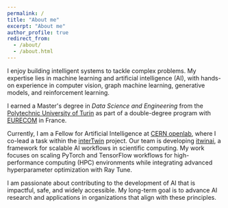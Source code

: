 ```yaml
---
permalink: /
title: "About me"
excerpt: "About me"
author_profile: true
redirect_from: 
  - /about/
  - /about.html
---
```


I enjoy building intelligent systems to tackle complex problems. My expertise lies in machine learning and artificial intelligence (AI), with hands-on experience in computer vision, graph machine learning, generative models, and reinforcement learning.

I earned a Master's degree in *Data Science and Engineering* from the [Polytechnic University of Turin](https://www.polito.it/index.php?lang=en) as part of a double-degree program with [EURECOM](https://www.eurecom.fr/en/home) in France.

Currently, I am a Fellow for Artificial Intelligence at [CERN openlab](https://openlab-wp.web.cern.ch/), where I co-lead a task within the [interTwin](https://www.intertwin.eu/) project. Our team is developing [itwinai](https://github.com/interTwin-eu/itwinai), a framework for scalable AI workflows in scientific computing. My work focuses on scaling PyTorch and TensorFlow workflows for high-performance computing (HPC) environments while integrating advanced hyperparameter optimization with Ray Tune.

I am passionate about contributing to the development of AI that is impactful, safe, and widely accessible. My long-term goal is to advance AI research and applications in organizations that align with these principles.

